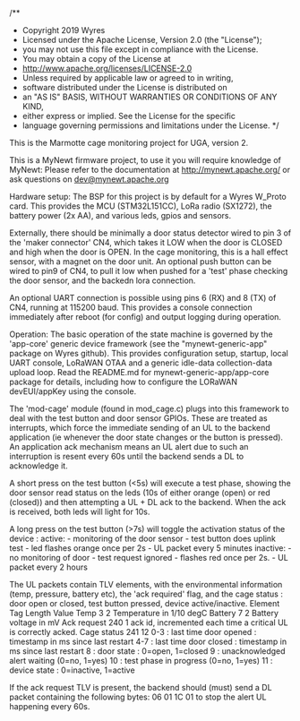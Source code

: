 /**
 * Copyright 2019 Wyres
 * Licensed under the Apache License, Version 2.0 (the "License"); 
 * you may not use this file except in compliance with the License. 
 * You may obtain a copy of the License at
 *    http://www.apache.org/licenses/LICENSE-2.0
 * Unless required by applicable law or agreed to in writing, 
 * software distributed under the License is distributed on 
 * an "AS IS" BASIS, WITHOUT WARRANTIES OR CONDITIONS OF ANY KIND, 
 * either express or implied. See the License for the specific 
 * language governing permissions and limitations under the License.
*/

This is the Marmotte cage monitoring project for UGA, version 2.

This is a MyNewt firmware project, to use it you will require knowledge of MyNewt:
Please refer to the documentation at http://mynewt.apache.org/ or ask questions on dev@mynewt.apache.org

Hardware setup:
The BSP for this project is by default for a Wyres W_Proto card. This provides the MCU (STM32L151CC), LoRa radio (SX1272),
the battery power (2x AA), and various leds, gpios and sensors.

Externally, there should be minimally a door status detector wired to pin 3 of the 'maker connector' CN4, which takes it LOW when the door is CLOSED and high when the door is OPEN. In the cage monitoring, this is a hall effect sensor, with a magnet on the door unit.
An optional push button can be wired to pin9 of CN4, to pull it low when pushed for a 'test' phase checking the door sensor, and the backedn lora connection.

An optional UART connection is possible using pins 6 (RX) and 8 (TX) of CN4, running at 115200 baud. This provides a console connection immediately after reboot (for config) and output logging during operation.

Operation:
The basic operation of the state machine is governed by the 'app-core' generic device framework (see the "mynewt-generic-app" package on Wyres github). This provides configuration setup, startup, local UART console, LoRaWAN OTAA and a generic idle-data collection-data upload loop.
Read the README.md for mynewt-generic-app/app-core package for details, including how to configure the LORaWAN devEUI/appKey using the console.

The 'mod-cage' module (found in mod_cage.c) plugs into this framework to deal with the test button and door sensor GPIOs. These are treated as interrupts, which force the immediate sending of an UL to the backend application (ie whenever the door state changes or the button is pressed). 
An application ack mechanism means an UL alert due to such an interruption is resent every 60s until the backend sends a DL to acknowledge it.

A short press on the test button (<5s) will execute a test phase, showing the door sensor read status on the leds (10s of either orange (open) or red (closed)) and then attempting a UL + DL ack to the backend. When the ack is received, both leds will light for 10s.

A long press on the test button (>7s) will toggle the activation status of the device : 
    active:
        - monitoring of the door sensor
        - test button does uplink test
        - led flashes orange once per 2s
        - UL packet every 5 minutes
    inactive:
        - no monitoring of door
        - test request ignored
        - flashes red once per 2s.
        - UL packet every 2 hours

The UL packets contain TLV elements, with the environmental information (temp, pressure, battery etc), the 'ack required' flag, and the cage status : door open or closed, test button pressed, device active/inactive. 
Element         Tag Length  Value
Temp            3   2       Temperature in 1/10 degC
Battery         7   2       Battery voltage in mV
Ack request     240 1       ack id, incremented each time a critical UL is correctly acked.
Cage status     241 12      0-3 : last time door opened : timestamp in ms since last restart
                            4-7 : last time door closed : timestamp in ms since last restart
                            8   : door state : 0=open, 1=closed
                            9   : unacknowledged alert waiting (0=no, 1=yes)
                            10  : test phase in progress (0=no, 1=yes)
                            11  : device state : 0=inactive, 1=active

If the ack request TLV is present, the backend should (must) send a DL packet containing the following bytes:
06 01 1C 01 <ackId>
to stop the alert UL happening every 60s.
